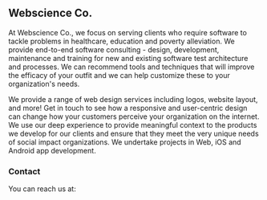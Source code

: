 ## Webscience Co.

At Webscience Co., we focus on serving clients who require software to tackle problems in healthcare, education and poverty alleviation. We provide end-to-end software consulting - design, development, maintenance and training for new and existing software test architecture and processes. We can recommend tools and techniques that will improve the efficacy of your outfit and we can help customize these to your organization's needs. 

We provide a range of web design services including logos, website layout, and more! Get in touch to see how a responsive and user-centric design can change how your customers perceive your organization on the internet. We use our deep experience to provide meaningful context to the products we develop for our clients and ensure that they meet the very unique needs of social impact organizations. We undertake projects in Web, iOS and Android app development.

### Contact

You can reach us at:
